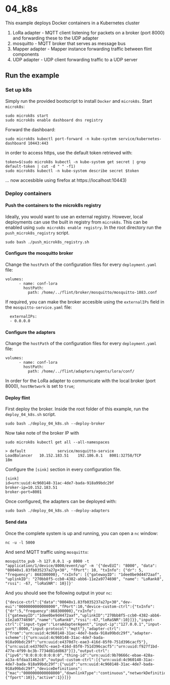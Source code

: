 # 04_k8s
This example deploys Docker containers in a Kubernetes cluster
1. LoRa adapter - MQTT client listening for packets on a broker (port 8000) and forwarding these to the UDP adapter
2. mosquitto - MQTT broker that serves as message bus
3. Mapper adapter - Mapper instance forwarding traffic between flint components
4. UDP adapter - UDP client forwarding traffic to a UDP server


## Run the example
### Set up k8s
Simply run the provided bootscript to install `Docker` and `microk8s`.
Start `microk8s`:
```
sudo microk8s start
sudo microk8s enable dashboard dns registry
```

Forward the dashboard:
```
sudo microk8s kubectl port-forward -n kube-system service/kubernetes-dashboard 10443:443
```

in order to access https, use the default token retrieved with:
```
token=$(sudo microk8s kubectl -n kube-system get secret | grep default-token | cut -d " " -f1)
sudo microk8s kubectl -n kube-system describe secret $token
```
... now accesbible using firefox at https://localhost:10443)

### Deploy containers
#### Push the containers to the microk8s registry
Ideally, you would want to use an external registry. However, local deployments can use the built in registry from `microk8s`. This can be enabled using `sudo microk8s enable registry`. In the root directory run the `push_microk8s_registry` script.
```
sudo bash ./push_microk8s_registry.sh
```

#### Configure the mosquitto broker
Change the `hostPath` of the configuration files for every `deployment.yaml` file:
```
volumes:
      - name: conf-lora
        hostPath:
          path: /home/../flint/broker/mosquitto/mosquitto-1883.conf

```
If required, you can make the broker accesible using the `externalIPs` field in the `mosquitto-service.yaml` file:
```
  externalIPs:
  - 0.0.0.0
```

#### Configure the adapters
Change the `hostPath` of the configuration files for every `deployment.yaml` file:
```
volumes:
      - name: conf-lora
        hostPath:
          path: /home/../flint/adapters/agents/lora/conf/

```
In order for the LoRa adapter to communicate with the local broker (port 8000), `hostNetwork` is set to `true`;


#### Deploy flint
First deploy the broker. Inside the root folder of this example, run the `deploy_04_k8s.sh` script.
```
sudo bash ./deploy_04_k8s.sh --deploy-broker
```
Now take note of the broker IP with
```
sudo microk8s kubectl get all --all-namespaces

> default              service/mosquitto-service           LoadBalancer   10.152.183.51    192.186.0.1   8001:32758/TCP           18m
```
Configure the `[sink]` section in every configuration file.
```
[sink]
id=urn:uuid:4c960148-31ac-4de7-bada-918a99bdc29f
broker-ip=10.152.183.51
broker-port=8001
```

Once configured, the adapters can be deployed with:
```
sudo bash ./deploy_04_k8s.sh --deploy-adapters
```

#### Send data
Once the complete system is up and running, you can open a `nc` window:

```
nc -u -l 5000
```

And send MQTT traffic using `mosquitto`:
```
mosquitto_pub -h 127.0.0.1 -p 8000 -t "application/1/device/8000/event/up" -m '{"devEUI": "8000", "data": "00040x1.83fb035237a27p+30", "fPort": 10, "txInfo": {"dr": 5, "frequency": 868300000}, "rxInfo": [{"gatewayID": "1dee0be9d4472aaf", "uplinkID": "270bb8f5-ccb0-4382-abb6-11e2a9774690", "name": "LoRank8", "rssi": -67, "loRaSNR": 10}]}'
```

And you should see the following output in your `nc`:
```
{"device-ctrl":{"data":"00040x1.83fb035237a27p+30","dev-eui":"0000000000008000","fPort":10,"device-custom-ctrl":{"txInfo":{"dr":5,"frequency":868300000},"rxInfo":[{"gatewayID":"1dee0be9d4472aaf","uplinkID":"270bb8f5-ccb0-4382-abb6-11e2a9774690","name":"LoRank8","rssi":-67,"loRaSNR":10}]}},"input-ctrl":{"input-type":"LoraAdapterAgent","input-ip":"127.0.0.1","input-port":8000,"input-protocol":"mqtt"},"adapter-ctrl":{"from":"urn:uuid:4c960148-31ac-4de7-bada-918a99bdc29f","adapter-scheme":[{"urn:uuid:4c960148-31ac-4de7-bada-918a99bdc29f":"urn:uuid:e4370d7c-eae3-416d-85f0-751d396cacf5"},{"urn:uuid:e4370d7c-eae3-416d-85f0-751d396cacf5":"urn:uuid:f927f1bd-477e-4f99-bc3b-7734d81dd863"}]},"output-ctrl":{"ipv6":"0:0:0:0:0:0:0:0","thing-id":"urn:uuid:9b70666c-ebae-428a-a13a-6fdaa31462c8","output-custom-ctrl":[{"urn:uuid:4c960148-31ac-4de7-bada-918a99bdc29f":{"uuid":"urn:uuid:4c960148-31ac-4de7-bada-918a99bdc29f","deviceDefinitions":{"mac":"0000000000008000","downlinkType":"continuous","networkDefinitions":{"fport":10}},"active":1}}]}}
```